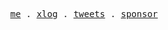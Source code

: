 <p align="center">
  <samp>
    <a href="https://hyoban.cc">me</a> .
    <a href="https://hyoban.xlog.app">xlog</a> .
    <a href="https://twitter.com/0xhyoban">tweets</a> .
    <a href="https://github.com/hyoban/sponsors">sponsor</a>
  </samp>
</p>
